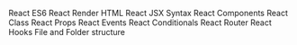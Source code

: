 React ES6
React Render HTML
React JSX Syntax
React Components
React Class
React Props
React Events
React Conditionals
React Router
React Hooks
File and Folder structure